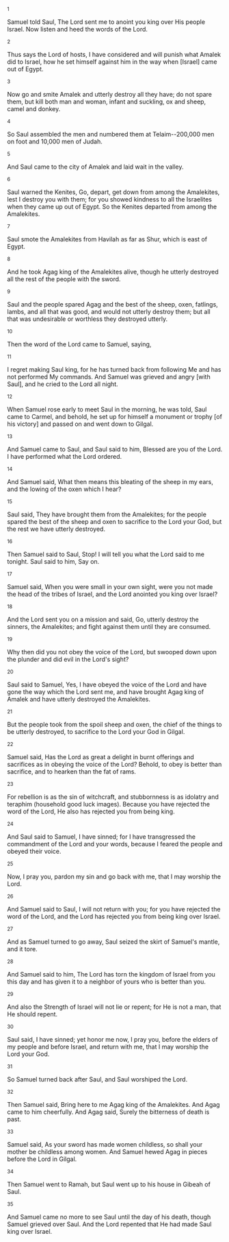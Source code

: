 <sup>1</sup> 

Samuel told Saul, The Lord sent me to anoint you king over His people Israel. Now listen and heed the words of the Lord. 

<sup>2</sup> 

Thus says the Lord of hosts, I have considered and will punish what Amalek did to Israel, how he set himself against him in the way when [Israel] came out of Egypt. 

<sup>3</sup> 

Now go and smite Amalek and utterly destroy all they have; do not spare them, but kill both man and woman, infant and suckling, ox and sheep, camel and donkey. 

<sup>4</sup> 

So Saul assembled the men and numbered them at Telaim--200,000 men on foot and 10,000 men of Judah. 

<sup>5</sup> 

And Saul came to the city of Amalek and laid wait in the valley. 

<sup>6</sup> 

Saul warned the Kenites, Go, depart, get down from among the Amalekites, lest I destroy you with them; for you showed kindness to all the Israelites when they came up out of Egypt. So the Kenites departed from among the Amalekites. 

<sup>7</sup> 

Saul smote the Amalekites from Havilah as far as Shur, which is east of Egypt. 

<sup>8</sup> 

And he took Agag king of the Amalekites alive, though he utterly destroyed all the rest of the people with the sword. 

<sup>9</sup> 

Saul and the people spared Agag and the best of the sheep, oxen, fatlings, lambs, and all that was good, and would not utterly destroy them; but all that was undesirable or worthless they destroyed utterly. 

<sup>10</sup> 

Then the word of the Lord came to Samuel, saying, 

<sup>11</sup> 

I regret making Saul king, for he has turned back from following Me and has not performed My commands. And Samuel was grieved and angry [with Saul], and he cried to the Lord all night. 

<sup>12</sup> 

When Samuel rose early to meet Saul in the morning, he was told, Saul came to Carmel, and behold, he set up for himself a monument or trophy [of his victory] and passed on and went down to Gilgal. 

<sup>13</sup> 

And Samuel came to Saul, and Saul said to him, Blessed are you of the Lord. I have performed what the Lord ordered. 

<sup>14</sup> 

And Samuel said, What then means this bleating of the sheep in my ears, and the lowing of the oxen which I hear? 

<sup>15</sup> 

Saul said, They have brought them from the Amalekites; for the people spared the best of the sheep and oxen to sacrifice to the Lord your God, but the rest we have utterly destroyed. 

<sup>16</sup> 

Then Samuel said to Saul, Stop! I will tell you what the Lord said to me tonight. Saul said to him, Say on. 

<sup>17</sup> 

Samuel said, When you were small in your own sight, were you not made the head of the tribes of Israel, and the Lord anointed you king over Israel? 

<sup>18</sup> 

And the Lord sent you on a mission and said, Go, utterly destroy the sinners, the Amalekites; and fight against them until they are consumed. 

<sup>19</sup> 

Why then did you not obey the voice of the Lord, but swooped down upon the plunder and did evil in the Lord's sight? 

<sup>20</sup> 

Saul said to Samuel, Yes, I have obeyed the voice of the Lord and have gone the way which the Lord sent me, and have brought Agag king of Amalek and have utterly destroyed the Amalekites. 

<sup>21</sup> 

But the people took from the spoil sheep and oxen, the chief of the things to be utterly destroyed, to sacrifice to the Lord your God in Gilgal. 

<sup>22</sup> 

Samuel said, Has the Lord as great a delight in burnt offerings and sacrifices as in obeying the voice of the Lord? Behold, to obey is better than sacrifice, and to hearken than the fat of rams. 

<sup>23</sup> 

For rebellion is as the sin of witchcraft, and stubbornness is as idolatry and teraphim (household good luck images). Because you have rejected the word of the Lord, He also has rejected you from being king. 

<sup>24</sup> 

And Saul said to Samuel, I have sinned; for I have transgressed the commandment of the Lord and your words, because I feared the people and obeyed their voice. 

<sup>25</sup> 

Now, I pray you, pardon my sin and go back with me, that I may worship the Lord. 

<sup>26</sup> 

And Samuel said to Saul, I will not return with you; for you have rejected the word of the Lord, and the Lord has rejected you from being king over Israel. 

<sup>27</sup> 

And as Samuel turned to go away, Saul seized the skirt of Samuel's mantle, and it tore. 

<sup>28</sup> 

And Samuel said to him, The Lord has torn the kingdom of Israel from you this day and has given it to a neighbor of yours who is better than you. 

<sup>29</sup> 

And also the Strength of Israel will not lie or repent; for He is not a man, that He should repent. 

<sup>30</sup> 

Saul said, I have sinned; yet honor me now, I pray you, before the elders of my people and before Israel, and return with me, that I may worship the Lord your God. 

<sup>31</sup> 

So Samuel turned back after Saul, and Saul worshiped the Lord. 

<sup>32</sup> 

Then Samuel said, Bring here to me Agag king of the Amalekites. And Agag came to him cheerfully. And Agag said, Surely the bitterness of death is past. 

<sup>33</sup> 

Samuel said, As your sword has made women childless, so shall your mother be childless among women. And Samuel hewed Agag in pieces before the Lord in Gilgal. 

<sup>34</sup> 

Then Samuel went to Ramah, but Saul went up to his house in Gibeah of Saul. 

<sup>35</sup> 

And Samuel came no more to see Saul until the day of his death, though Samuel grieved over Saul. And the Lord repented that He had made Saul king over Israel.